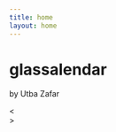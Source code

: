 ```yaml
---
title: home
layout: home
---
```

<html lang="en">
<link rel="stylesheet" href="https://codepen.io/utbaz/pen/MWGygLe?editors=0100.css">
<body>
		<div class="cal__main">
			<span class="background"></span>
			<span class="background1"></span>
			<span class="background2"></span>
			<h1>glassalendar</h1>
            <p>by Utba Zafar</p>
			<div class="cal__container">
				<div class="calendar__top">
					<span class="arrow" id="back__arrow"><</span>
					<div class="calendar__day">
						<span class="cal__month" id="cal__month"></span>
						<span class="cal__date" id="cal__date"></span>
					</div>
					<div class="calendar__time">
						<span class="cal__time" id="cal__time"></span>
					</div>
					<span class="arrow" id="next__arrow">></span>
				</div>
				<div class="calendar__bottom">
					<div class="cal__weekdays" id="cal__weekdays">
				</div>
					<div class="cal__days" id="cal__days"></div>
				</div>
			</div>
		</div>
        <script>
            const newMonth = document.getElementById('cal__month');
const dateDisplay = document.getElementById('cal__date');
const allDates = document.getElementById('cal__days');
const prevBtn = document.getElementById('back__arrow');
const nxtBtn = document.getElementById('next__arrow');
const timeDisplay = document.getElementById('cal__time');

const date = new Date();

// Current Date Display
currentDate = () => {
	const twelveMonths = [
		'January',
		'February',
		'March',
		'April',
		'May',
		'June',
		'July',
		'August',
		'September',
		'October',
		'November',
		'December',
	];

	const sevenDays = [
		'Sunday',
		'Monday',
		'Tuesday',
		'Wednesday',
		'Thursday',
		'Friday',
		'Saturday',
	];
	const date__weekDay = sevenDays[date.getDay()];
	const date__day = date.getDate();
	const date__year = date.getFullYear();

	newMonth.innerHTML = twelveMonths[date.getMonth()];
	dateDisplay.innerHTML = `${date__weekDay} ${date__day}, ${date__year}`;
};
currentDate();
        </script>
	</body>
</html>